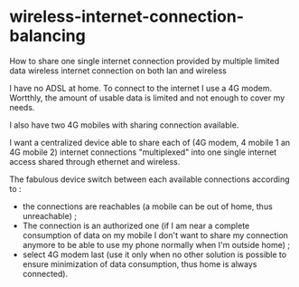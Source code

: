 # wireless-internet-connection-balancing
How to share one single internet connection provided by multiple limited data wireless internet connection on both lan and wireless

I have no ADSL at home. To connect to the internet I use a 4G modem. 
Wortthly, the amount of usable data is limited and not enough to cover my needs.

I also have two 4G mobiles with sharing connection available.

I want a centralized device able to share each of (4G modem, 4 mobile 1 an 4G mobile 2) internet connections "multiplexed" into one single internet access shared through ethernet and wireless.

The fabulous device switch between each available connections according to :

- the connections are reachables (a mobile can be out of home, thus unreachable) ;
- The connection is an authorized one (if I am near a complete consumption of data on my mobile I don't want to share my connection anymore to be able to use my phone normally when I'm outside home) ;
- select 4G modem last (use it only when no other solution is possible to ensure minimization of data consumption, thus home is always connected).

